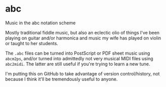 # abc
Music in the abc notation scheme

Mostly traditional fiddle music,  but also an eclectic olio of
things I've been playing on guitar and/or harmonica and music my
wife has played on violin or taught to her students.

The `.abc` files can be turned into PostScript or PDF sheet music
using `abcm2ps`,  and/or turned into admittedly not very musical
MIDI files using `abc2midi`.  The latter are still useful if you're
trying to learn a new tune.

I'm putting this on GitHub to take advantage of version control/history,
not because I think it'll be tremendously useful to anyone.
